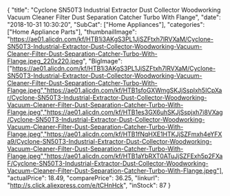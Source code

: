 {
	"title": "Cyclone SN50T3 Industrial Extractor Dust Collector Woodworking Vacuum Cleaner Filter Dust Separation  Catcher Turbo With Flange",
	"date": "2018-10-31 10:30:20",
	"SubCat": ["Home Appliances"],
	"categories": ["Home Appliance Parts"],
	"thumbnailImage": "https://ae01.alicdn.com/kf/HTB1i3AKgS3PL1JjSZFtxh7lRVXaM/Cyclone-SN50T3-Industrial-Extractor-Dust-Collector-Woodworking-Vacuum-Cleaner-Filter-Dust-Separation-Catcher-Turbo-With-Flange.jpeg_220x220.jpeg",
	"BigImage": ["https://ae01.alicdn.com/kf/HTB1i3AKgS3PL1JjSZFtxh7lRVXaM/Cyclone-SN50T3-Industrial-Extractor-Dust-Collector-Woodworking-Vacuum-Cleaner-Filter-Dust-Separation-Catcher-Turbo-With-Flange.jpeg","https://ae01.alicdn.com/kf/HTB1sfoGXWmgSKJjSsplxh5ICpXar/Cyclone-SN50T3-Industrial-Extractor-Dust-Collector-Woodworking-Vacuum-Cleaner-Filter-Dust-Separation-Catcher-Turbo-With-Flange.jpeg","https://ae01.alicdn.com/kf/HTB1es3GX6uhSKJjSspjxh7i8VXag/Cyclone-SN50T3-Industrial-Extractor-Dust-Collector-Woodworking-Vacuum-Cleaner-Filter-Dust-Separation-Catcher-Turbo-With-Flange.jpeg","https://ae01.alicdn.com/kf/HTB1fNqHXE1HTKJjSZFmxh4eYFXa9/Cyclone-SN50T3-Industrial-Extractor-Dust-Collector-Woodworking-Vacuum-Cleaner-Filter-Dust-Separation-Catcher-Turbo-With-Flange.jpeg","https://ae01.alicdn.com/kf/HTB1aYbRXT0ATuJjSZFExh5p2FXaF/Cyclone-SN50T3-Industrial-Extractor-Dust-Collector-Woodworking-Vacuum-Cleaner-Filter-Dust-Separation-Catcher-Turbo-With-Flange.jpeg"],
	"actualPrice": 18.49,
	"comparePrice": 36.25,
	"linkurl": "http://s.click.aliexpress.com/e/tCHnHck",
	"inStock": 87
}
